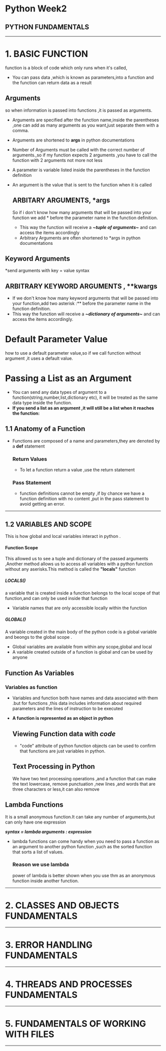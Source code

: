 # Python Week2
## PYTHON FUNDAMENTALS
---


# 1. BASIC FUNCTION
function is a block of code which only runs when it's called,
* You can pass data ,which is known as parameters,into a function and the function can return data as a result

## Arguments
so when information is passed into functions ,it is passed as arguments.
* Arguments are specified after the function name,inside the parentheses ,one can add as many arguments as you want,just separate them with a comma.
* Arguments are shortened to **args** in python documentations

* Number of Arguments must be called with the correct number of arguments.,so if my function expects 2 arguments ,you have to call the function with 2 arguments not more not less

* A parameter is variable listed inside the parentheses in the function definition
* An argument is the value that is sent to the function when it is called
  
  ## ARBITARY ARGUMENTS, *args
  So if i don't know how many arguments that will be passed into your function we add *     before the parameter name in the function definition.
  * This way the function will receive a ***~tuple of arguments~*** and can access the items accordingly
  * Arbitrary Arguments are often shortened to *args in python documentations

## Keyword Arguments
*send arguments with key = value syntax 

## ARBITRARY KEYWORD ARGUMENTS , **kwargs

*  If we don't know how many keyword arguments that will be passed into your function,add two asterisk :** before the parameter name in the function definition.
*  This way  the function will receive a ***~dictionary of arguments~*** and can access the items accordingly.

# Default Parameter Value
how to use a default parameter value,so if we call function without argument ,it uses a default value.

# Passing a List as an Argument
* You can send any data types of argument to a function(string,number,list,dictionary etc), it will  be treated as the same data type inside the function.
* **If you send a list as an argument ,it will still be a list when it reaches the function:**

## 1.1 Anatomy of a Function
* Functions are composed of a name and parameters,they are denoted by a **def** statement

  ### Return Values
  * To let a function return a value ,use the return statement

  ### Pass Statement
  * function definitions cannot be empty ,if by chance we have a function definition with no content ,put in the pass statement to avoid getting an error.
---

## 1.2 VARIABLES AND SCOPE
This is how global and local variables interact in python .

#### Function Scope
This allowed us to see a tuple and dictionary of the passed arguments ,Another method allows us to access all variables with a python function without any aserisks.This method is called the **"locals"** function

##### LOCALS()
a variable that is created inside a function belongs to the local scope of that function,and can only be used inside that function
* Variable names that are only accessible locally within the function

##### GLOBAL()
A variable created in the main body of the python code is a global variable and beongs to the global scope .
* Global variables are available from within any scope,global and local
* A variable created outside of a function is global and can be used by anyone

## Function As Variables
### Variables as function
* Variables and function both have names and data associated with them .but for functions ,this data includes information about required parameters and the lines of instruction to be executed
* **A function is represented as an object in python**

  ## Viewing Function data with _code_
  * "code" attribute of python function objects can be used to confirm that functions are just variables in python.

  ## Text Processing in Python
  We have two text processing operations ,and a function that can make the text lowercase,
  remove punctuation ,new lines ,and words that are three characters or less,it can also  remove

## Lambda Functions
It is a small anonymous function.It can take any number of arguments,but can only have one expression

***syntax = lambda arguments : expression***
* lambda functions can come handy when you need to pass a function as an argument to another python function ,such as the sorted function that sorts a list of values.

  ### Reason we use lambda
  power of lambda is better shown when you use thm as an anonymous function inside another function.
  
---
# 2. CLASSES AND OBJECTS FUNDAMENTALS
---
# 3. ERROR HANDLING FUNDAMENTALS
---
# 4. THREADS AND PROCESSES FUNDAMENTALS
---
# 5. FUNDAMENTALS OF WORKING WITH FILES
---
